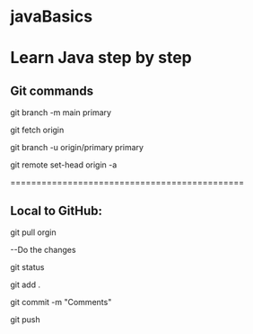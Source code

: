 # javaBasics
Learn Java step by step
==========================

## Git commands

git branch -m main primary

git fetch origin

git branch -u origin/primary primary

git remote set-head origin -a

=============================================

## Local to GitHub: 

git pull orgin

--Do the changes

git status

git add .

git commit -m "Comments"

git push

